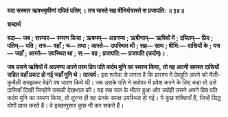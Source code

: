 **यदा सस्मार ऋषभमृषीणां दयितं पतिम् ।** **तत्र चास्ते सह षीभिर्यत्रास्ते स प्रजापति: ॥ ३४॥** 

**शब्दार्थ** 

**यदा—** **जब** **; सस्मार—** **स्मरण किया** **; ऋषभम्—** **अग्रगण्य** **; ऋषीणाम्—** **ऋषियों में** **; दयितम्—** **प्रिय** **; पतिम्—** **पति** **;** **तत्र—** **वहाँ** **; च—** **तथा** **; आस्ते—** **उपस्थित थी** **; सह—** **साथ** **; षीभि:—** **दासियों के** **; यत्र—** **जहाँ** **; आस्ते—** **उपस्थित था** **;** **स:—** **वह** **; प्रजापति:—** **प्रजापति (कर्दम)।** **.** 

**जब उसने ऋषियों में अग्रगण्य अपने परम प्रिय पति कर्दम मुनि का स्मरण किया,** **तो वह अपनी समस्त दासियों सहित वहाँ प्रकट हो गई जहाँ मुनि थे।** **तात्पर्य :** इस श्लोक से लगता है कि प्रारश्भ में देवहूति अपने को मैली-कुचैली समझकर बेढंगे वष धारण किये थी। जब उसके पति ने सरोवर में प्रवेश करने के लिए कहा तो उसे दासियाँ दिखीं जिन्होंने उसकी देखभाल की। यह सब जल के भीतर हुआ और ज्योंही उसने अपने प्रिय पति कर्दम मुनि का स्मरण किया, तो तुरन्त ही वह उनके समक्ष उपस्थित हो गई। ये कुछ शक्तियाँ हैं, जिन्हें सिद्ध योगी प्राप्त करते हैं। वे इच्छानुसार कुछ भी कर सकते हैं।  